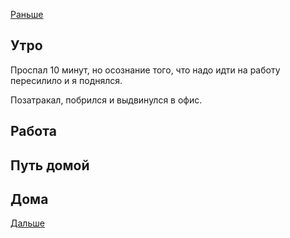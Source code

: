 [Раньше](2020.08.23.md)  
## Утро
Проспал 10 минут, но осознание того, что надо идти на работу пересилило и я поднялся.

Позатракал, побрился и выдвинулся в офис.
## Работа
## Путь домой
## Дома
[Дальше](2020.08.25.md)